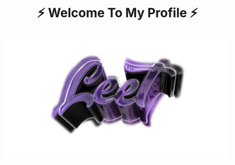 <h1 align="center">⚡ Welcome To My Profile ⚡</h1>

<p align="center">
  <img src="https://raw.githubusercontent.com/leet0dev/leet0dev/refs/heads/main/Leet.png" alt="Profile Image">
</p>
